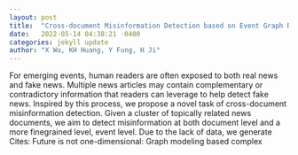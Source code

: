 ```yaml
---
layout: post
title:  "Cross-document Misinformation Detection based on Event Graph Reasoning"
date:   2022-05-14 04:38:21 -0400
categories: jekyll update
author: "X Wu, KH Huang, Y Fung, H Ji"
---
```

For emerging events, human readers are often exposed to both real news and fake news. Multiple news articles may contain complementary or contradictory information that readers can leverage to help detect fake news. Inspired by this process, we propose a novel task of cross-document misinformation detection. Given a cluster of topically related news documents, we aim to detect misinformation at both document level and a more finegrained level, event level. Due to the lack of data, we generate Cites: Future is not one-dimensional: Graph modeling based complex